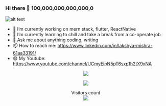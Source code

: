 ### Hi there 👋  100,000,000,000,000,0

![alt text](https://wallsdesk.com/wp-content/uploads/2016/04/Kaneki-Ken-4K.jpg)






- 🔭 I’m currently working on mern stack, flutter, ReactNative
- 🌱 I’m currently learning to chill and take a break from a co-operate job
- 💬 Ask me about anything coding, writing
- 📫 How to reach me: https://www.linkedin.com/in/lakshya-mishra-61aa33191/
- 😄 My Youtube: https://www.youtube.com/channel/UCmyEipN5pT6sxp1h2tX9xNA


 <center> <img src="https://github-readme-stats.vercel.app/api?username=kenkirito&&show_icons=true&title_color=ffffff&icon_color=bb2acf&text_color=daf7dc&bg_color=151515">
  
 
 <div align="center">

[![][banner-url]][repo-url]  


  

</div>


[repo-url]: https://github.com/kenkirito/
[banner-url]: https://user-images.githubusercontent.com/7276145/117090386-308f6b00-ad26-11eb-9763-2c0c3d47c5db.gif

 
 
 
  <p align="center"> 
  Visitors count<br>
  <img src="https://profile-counter.glitch.me/kenkirito/count.svg" />
</p>


